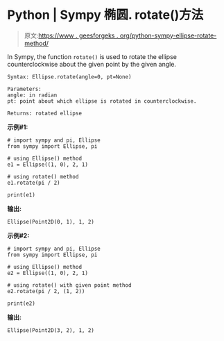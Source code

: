 # Python | Sympy 椭圆. rotate()方法

> 原文:[https://www . geesforgeks . org/python-sympy-ellipse-rotate-method/](https://www.geeksforgeeks.org/python-sympy-ellipse-rotate-method/)

In Sympy, the function `rotate()` is used to rotate the ellipse counterclockwise about the given point by the given angle.

```
Syntax: Ellipse.rotate(angle=0, pt=None)

Parameters:
angle: in radian
pt: point about which ellipse is rotated in counterclockwise.

Returns: rotated ellipse

```

**示例#1:**

```
# import sympy and pi, Ellipse
from sympy import Ellipse, pi

# using Ellipse() method
e1 = Ellipse((1, 0), 2, 1)

# using rotate() method
e1.rotate(pi / 2)

print(e1)
```

**输出:**

```
Ellipse(Point2D(0, 1), 1, 2)
```

**示例#2:**

```
# import sympy and pi, Ellipse
from sympy import Ellipse, pi

# using Ellipse() method
e2 = Ellipse((1, 0), 2, 1)

# using rotate() with given point method
e2.rotate(pi / 2, (1, 2))

print(e2)
```

**输出:**

```
Ellipse(Point2D(3, 2), 1, 2)
```